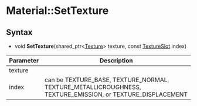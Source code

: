 # Material::SetTexture



## Syntax 

- void **SetTexture**(shared_ptr<[Texture](Texture)\> texture, const [TextureSlot](Constants.md#TextureSlot) index)

| Parameter | Description |
|---|---|
| texture | |
| index | can be TEXTURE_BASE, TEXTURE_NORMAL, TEXTURE_METALLICROUGHNESS, TEXTURE_EMISSION, or TEXTURE_DISPLACEMENT |

